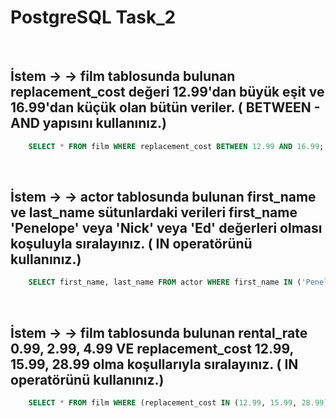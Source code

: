 # PostgreSQL Task_2

<br>

## İstem → → film tablosunda bulunan replacement_cost değeri 12.99'dan büyük eşit ve 16.99'dan küçük olan bütün veriler. ( BETWEEN - AND yapısını kullanınız.)
```sql
    SELECT * FROM film WHERE replacement_cost BETWEEN 12.99 AND 16.99;
```

<br>

## İstem → → actor tablosunda bulunan first_name ve last_name sütunlardaki verileri first_name 'Penelope' veya 'Nick' veya 'Ed' değerleri olması koşuluyla sıralayınız. ( IN operatörünü kullanınız.)
```sql
    SELECT first_name, last_name FROM actor WHERE first_name IN ('Penelope', 'Nick', 'Ed');
```

<br>

## İstem → → film tablosunda bulunan rental_rate 0.99, 2.99, 4.99 VE replacement_cost 12.99, 15.99, 28.99 olma koşullarıyla sıralayınız. ( IN operatörünü kullanınız.)
```sql
    SELECT * FROM film WHERE (replacement_cost IN (12.99, 15.99, 28.99))  AND (rental_rate IN (0.99, 2.99, 4.99));
```
